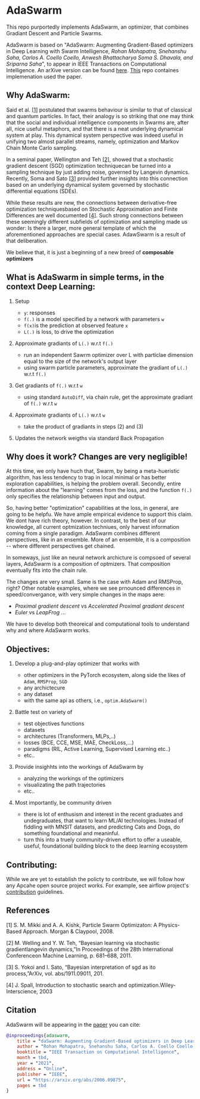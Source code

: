 <!---
Licensed under the Apache License, Version 2.0 (the "License");
you may not use this file except in compliance with the License.
You may obtain a copy of the License at

    http://www.apache.org/licenses/LICENSE-2.0

Unless required by applicable law or agreed to in writing, software
distributed under the License is distributed on an "AS IS" BASIS,
WITHOUT WARRANTIES OR CONDITIONS OF ANY KIND, either express or implied.
See the License for the specific language governing permissions and
limitations under the License.
-->

# AdaSwarm

This repo purportedly implements AdaSwarm, an optimizer, that combines Gradiant Descent and Particle Swarms. 

AdaSwarm is based on "AdaSwarm: Augmenting Gradient-Based optimizers in Deep Learning with Swarm Intelligence, _Rohan Mohapatra, Snehanshu Saha, Carlos A. Coello Coello, Anwesh Bhattacharya Soma S. Dhavala, and Sriparna Saha_", to appear in IEEE Transactions on Computational Intelligence. An arXive version can be found [here](https://arxiv.org/abs/2006.09875). [This](https://github.com/rohanmohapatra/pytorch-cifar) repo containes implemenation used the paper.


## Why AdaSwarm:
Said  et  al.  [[1]](#1)  postulated  that  swarms behaviour is similar to  that of classical  and  quantum  particles.  In  fact, their analogy is so striking that one may think that the social and  individual  intelligence  components  in  Swarms  are,  after  all, nice useful metaphors, and that there is a neat underlying dynamical system at play. This dynamical system perspective was indeed useful in unifying two almost parallel streams, namely, optimization  and  Markov  Chain  Monte  Carlo  sampling. 

In a seminal paper, Wellington and Teh [[2]](#2), showed that a  stochastic  gradient  descent  (SGD)  optimization  techniquecan  be  turned  into  a  sampling  technique  by  just  adding noise,  governed  by  Langevin  dynamics.  Recently,  Soma  and Sato [[3]](#3) provided further insights into this connection based on  an  underlying  dynamical  system  governed  by  stochastic differential equations (SDEs). 

While these results are new, the connections  between  derivative-free  optimization  techniquesbased on Stochastic Approximation and Finite Differences are well documented [[4]](#4). Such strong connections between these seemingly  different  subfields  of  optimization  and  sampling made  us  wonder:  Is  there  a  larger,  more  general  template of which  the  aforementioned  approaches  are  special  cases. AdawSwarm is a result of that deliberation.

We believe that, it is just a beginning of a new breed of **composable optimizers**

## What is AdaSwarm in simple terms, in the context Deep Learning:
1. Setup
    - ``y``: responses
    - ``f(.)`` is a model specified by a network with parameters ``w``
    - ``f(x)``is the prediction at observed feature ``x``
    - ``L(.)`` is loss, to drive the optimization

2. Approximate gradiants of ``L(.)`` w.r.t ``f(.)``
    - run an independent Sawrm optimizer over L with particlae dimension equal to the size of the network's output layer
    - using swarm particle parameters, approximate the gradiant of  ``L(.)`` w.r.t ``f(.)``

3. Get gradiants of ``f(.)`` w.r.t ``w``
    - using standard ``AutoDiff``, via chain rule, get the approximate gradiant of ``f(.)`` w.r.t ``w``

4. Approximate gradiants of ``L(.)`` w.r.t ``w``
    - take the product of gradiants in steps (2) and (3)

5. Updates the network weigths via standard Back Propagation

## Why does it work? Changes are very negligible!

At this time, we only have huch that, Swarm, by being a meta-hueristic algorithm, has less tendency to trap in local minimal or has better exploration capabilities, is helping the problem overall. Secondly, entire information about the "learning" comes from the loss, and the function ``f(.)`` only specifies the relationship between input and output. 

So, having better "optimization" capabilities at the loss, in general, are going to be helpfu. We have ample empirical evidence to support this claim. We dont have rich theory, however. In contrast, to the best of our knowledge, all current optmization techniues, only harvest information coming from a single paradigm. AdaSwarm combines different perspectives, like in an ensemble. More of an ensemble, it is a composition -- where different perspectives get chained. 

In someways, just like an neural network archicture is compsoed of several layers, AdaSwarm is a composition of optmizers. That composition eventually fits into the chain rule.

The changes are very small. Same is the case with Adam and RMSProp, right? Other notable examples, where we see prnounced differences in speed/convergance, with very simple changes in the maps aere:
- _Proximal gradient descent_ vs _Accelerated Proximal gradiant descent_
- _Euler_ vs _LeapFrog_ ...

We have to develop both theoreical and computational tools to understand why and where AdaSwarm works.

## Objectives:

1. Develop a plug-and-play optimizer that works with
    - other optimizers in the PyTorch ecosystem, along side the likes of ``Adam``, ``RMSProp``, ``SGD``
    - any archictecure 
    - any dataset
    - with the same api as others, i.e., ``optim.AdaSwarm()``

2. Battle test on variety of
    - test objectives functions
    - datasets
    - architectures (Transformers, MLPs,..)
    - losses (BCE, CCE, MSE, MAE, CheckLoss,...)
    - paradigms (RIL, Active Learning, Supervised Learning etc..)
    - etc..

3. Provide insighhts into the workings of AdaSwarm by
    - analyzing the workings of the optimizers
    - visualizating the path trajectories
    - etc..

4. Most importantly, be community driven
    - there is lot of enthusism and interest in the recent graduates and undegraduates, that want to learn ML/AI technologies. Instead of fiddling with MNSIT datasets, and predicting Cats and Dogs, do something foundational and meaninful.
    - turn this into a truely community-driven effort to offer a useable, useful, foundational building block to the deep learning ecosystem



## Contributing:
While we are yet to establish the policty to contribute, we will follow how any Apcahe open source project works. For example, see airflow project's [contribution](https://github.com/apache/airflow/blob/master/CONTRIBUTING.rst) guidelines. 


## References
<a id="1">[1]</a> 
S. M. Mikki and A. A. Kishk, Particle Swarm Optimizaton: A Physics-Based Approach.    Morgan & Claypool, 2008.

<a id="2">[2]</a> 
M.  Welling  and  Y.  W.  Teh,  “Bayesian  learning  via  stochastic  gradientlangevin dynamics,”In Proceedings of the 28th International Conferenceon Machine Learning, p. 681–688, 2011.

<a id="3">[3]</a> 
S.  Yokoi  and  I.  Sato,  “Bayesian  interpretation  of  sgd  as  ito  process,”ArXiv, vol. abs/1911.09011, 201.

<a id="3">[4]</a> 
J.  Spall, Introduction  to  stochastic  search  and  optimization.Wiley-Interscience, 2003

## Citation

AdaSwarm will be appearing in the [paper](https://arxiv.org/abs/2006.09875) you can cite:
```bibtex
@inproceedings{adaswarm,
    title = "daSwarm: Augmenting Gradient-Based optimizers in Deep Learning with Swarm Intelligence",
    author = "Rohan Mohapatra, Snehanshu Saha, Carlos A. Coello Coello, Anwesh Bhattacharya Soma S. Dhavala, and Sriparna Saha",
    booktitle = "IEEE Transaction on Computational Intelligence",
    month = tbd,
    year = "2021",
    address = "Online",
    publisher = "IEEE",
    url = "https://arxiv.org/abs/2006.09875",
    pages = tbd
}
```